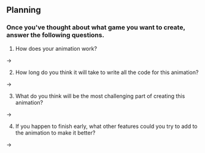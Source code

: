 ## Planning

### Once you've thought about what game you want to create, answer the following questions.


1. How does your animation work?

→


2. How long do you think it will take to write all the code for this animation?

→


3. What do you think will be the most challenging part of creating this animation?

→


4. If you happen to finish early, what other features could you try to add to the animation to make it better?

→
